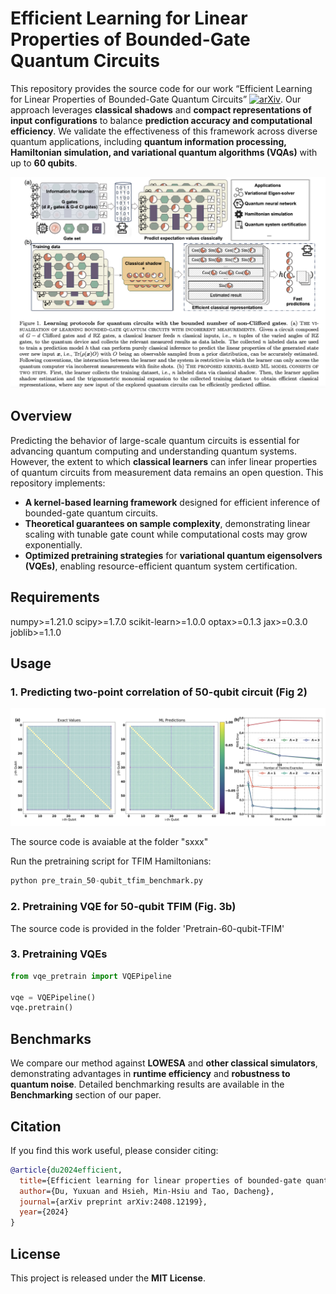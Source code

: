 # **Efficient Learning for Linear Properties of Bounded-Gate Quantum Circuits**
This repository provides the source code for our work “Efficient Learning for Linear Properties of Bounded-Gate Quantum Circuits” [![arXiv](https://img.shields.io/badge/arXiv-2408.12199-blue)](https://arxiv.org/pdf/2408.12199). Our approach leverages **classical shadows** and **compact representations of input configurations** to balance **prediction accuracy and computational efficiency**. We validate the effectiveness of this framework across diverse quantum applications, including **quantum information processing, Hamiltonian simulation, and variational quantum algorithms (VQAs)** with up to **60 qubits**.


![Image Description](assests/scheme.png)


## **Overview**
Predicting the behavior of large-scale quantum circuits is essential for advancing quantum computing and understanding quantum systems. However, the extent to which **classical learners** can infer linear properties of quantum circuits from measurement data remains an open question. This repository implements:
- **A kernel-based learning framework** designed for efficient inference of bounded-gate quantum circuits.
- **Theoretical guarantees on sample complexity**, demonstrating linear scaling with tunable gate count while computational costs may grow exponentially.
- **Optimized pretraining strategies** for **variational quantum eigensolvers (VQEs)**, enabling resource-efficient quantum system certification.

## **Requirements**

numpy>=1.21.0
scipy>=1.7.0
scikit-learn>=1.0.0
optax>=0.1.3
jax>=0.3.0
joblib>=1.1.0


## **Usage**
### **1. Predicting two-point correlation of 50-qubit circuit** (Fig 2)

![Image Description](assests/60-qubit-res.png)

The source code is avaiable at the folder "sxxx"

Run the pretraining script for TFIM Hamiltonians:

```python 
python pre_train_50-qubit_tfim_benchmark.py
```

### **2. Pretraining VQE for 50-qubit TFIM** (Fig. 3b)
The source code is provided in the folder 'Pretrain-60-qubit-TFIM'



### **3. Pretraining VQEs**
```python
from vqe_pretrain import VQEPipeline

vqe = VQEPipeline()
vqe.pretrain()
```

## **Benchmarks**
We compare our method against **LOWESA** and **other classical simulators**, demonstrating advantages in **runtime efficiency** and **robustness to quantum noise**. Detailed benchmarking results are available in the **Benchmarking** section of our paper.

## **Citation**
If you find this work useful, please consider citing:
```bibtex
@article{du2024efficient,
  title={Efficient learning for linear properties of bounded-gate quantum circuits},
  author={Du, Yuxuan and Hsieh, Min-Hsiu and Tao, Dacheng},
  journal={arXiv preprint arXiv:2408.12199},
  year={2024}
}
```

## **License**
This project is released under the **MIT License**.
